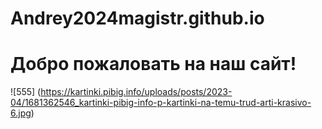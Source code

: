 # Andrey2024magistr.github.io
# Добро пожаловать на наш сайт!
![555] (https://kartinki.pibig.info/uploads/posts/2023-04/1681362546_kartinki-pibig-info-p-kartinki-na-temu-trud-arti-krasivo-6.jpg)
